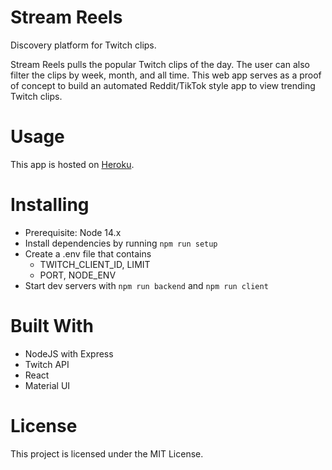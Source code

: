 # Stream Reels

Discovery platform for Twitch clips.

Stream Reels pulls the popular Twitch clips of the day. The user can also filter the clips by week, month, and all time. This web app serves as a proof of concept to build an automated Reddit/TikTok style app to view trending Twitch clips.

# Usage

This app is hosted on [Heroku](https://streamreels.herokuapp.com).

# Installing

- Prerequisite: Node 14.x
- Install dependencies by running `npm run setup`
- Create a .env file that contains
  - TWITCH_CLIENT_ID, LIMIT
  - PORT, NODE_ENV
- Start dev servers with `npm run backend` and `npm run client`

# Built With

- NodeJS with Express
- Twitch API
- React
- Material UI

# License

This project is licensed under the MIT License.
